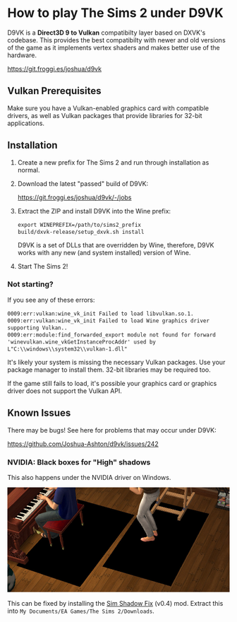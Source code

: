 # How to play The Sims 2 under D9VK

D9VK is a **Direct3D 9 to Vulkan** compatibilty layer based on DXVK's codebase.
This provides the best compatibilty with newer and old versions of the game as
it implements vertex shaders and makes better use of the hardware.

https://git.froggi.es/joshua/d9vk


## Vulkan Prerequisites

Make sure you have a Vulkan-enabled graphics card with compatible drivers,
as well as Vulkan packages that provide libraries for 32-bit applications.


## Installation

1. Create a new prefix for The Sims 2 and run through installation as normal.

1. Download the latest "passed" build of D9VK:

    https://git.froggi.es/joshua/d9vk/-/jobs

1. Extract the ZIP and install D9VK into the Wine prefix:

       export WINEPREFIX=/path/to/sims2_prefix
       build/dxvk-release/setup_dxvk.sh install

    D9VK is a set of DLLs that are overridden by Wine, therefore, D9VK works with
    any new (and system installed) version of Wine.

1. Start The Sims 2!


### Not starting?

If you see any of these errors:

```
0009:err:vulkan:wine_vk_init Failed to load libvulkan.so.1.
0009:err:vulkan:wine_vk_init Failed to load Wine graphics driver supporting Vulkan..
0009:err:module:find_forwarded_export module not found for forward 'winevulkan.wine_vkGetInstanceProcAddr' used by L"C:\\windows\\system32\\vulkan-1.dll"
```

It's likely your system is missing the necessary Vulkan packages.
Use your package manager to install them. 32-bit libraries may be required too.

If the game still fails to load, it's possible your graphics card or graphics
driver does not support the Vulkan API.


## Known Issues

There may be bugs! See here for problems that may occur under D9VK:

https://github.com/Joshua-Ashton/d9vk/issues/242


### NVIDIA: Black boxes for "High" shadows

This also happens under the NVIDIA driver on Windows.

![Black Shadow Bug](.github/black-shadow-bug.jpg)

This can be fixed by installing the [Sim Shadow Fix](http://modthesims.info/d/569585/sim-shadow-fix-updated-2-jan-16.html) (v0.4) mod.
Extract this into `My Documents/EA Games/The Sims 2/Downloads`.
